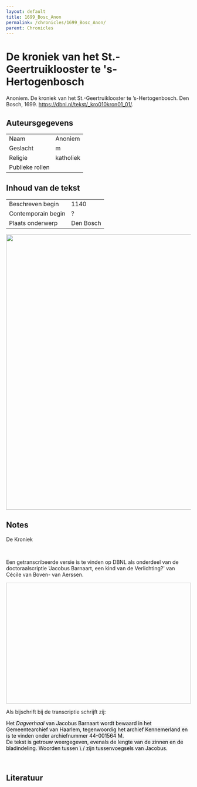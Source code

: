 ```yaml
---
layout: default
title: 1699_Bosc_Anon
permalink: /chronicles/1699_Bosc_Anon/
parent: Chronicles
--- 
```



# De kroniek van het St.-Geertruiklooster te 's-Hertogenbosch 

Anoniem. De kroniek van het St.-Geertruiklooster te ’s-Hertogenbosch. Den Bosch, 1699. https://dbnl.nl/tekst/_kro010kron01_01/. 

## Auteursgegevens 

| | | 
| --------------- | --------------- | 
| Naam |  Anoniem | 
| Geslacht | m | 
| Religie | katholiek | 
| Publieke rollen |   | 

## Inhoud van de tekst 

| | | 
| --------------- | --------------- | 
| Beschreven begin | 1140 | 
| Contemporain begin | ? | 
| Plaats onderwerp | Den Bosch | 

[<img src="..\..\barplots_chronicles\1699_Bosc_Anon.jpg" width="750"/>](..\..\barplots_chronicles\1699_Bosc_Anon.jpg) 

## Notes 

<div data-schema-version="8"><p>De Kroniek</p>
<p>&nbsp;</p>
<p>Een getranscribeerde versie is te vinden op DBNL als onderdeel van de doctoraalscriptie 'Jacobus Barnaart, een kind van de Verlichting?' van Cécile van Boven- van Aerssen.</p>
<p><img alt="" data-attachment-key="XMKBAG3I" width="606" height="329"></p>
<p>Als bijschrift bij de transcriptie schrijft zij:</p>
<p><span style="color: #000000"><span style="background-color: #f3f4f5">Het&nbsp;</span></span><em><span style="color: #000000"><span style="background-color: #f3f4f5">Dagverhaal</span></span></em><span style="color: #000000"><span style="background-color: #f3f4f5">&nbsp;van Jacobus Barnaart wordt bewaard in het Gemeentearchief van Haarlem, tegenwoordig het archief Kennemerland en is te vinden onder archiefnummer 44-001564 M.<br>De tekst is getrouw weergegeven, evenals de lengte van de zinnen en de bladindeling. Woorden tussen \ / zijn tussenvoegsels van Jacobus.</span></span></p>
<p>&nbsp;</p>
</div> 

## Literatuur 


